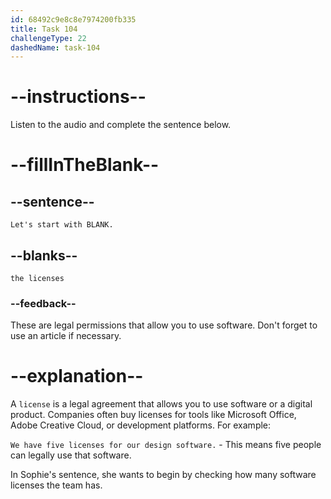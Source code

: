 ```yaml
---
id: 68492c9e8c8e7974200fb335
title: Task 104
challengeType: 22
dashedName: task-104
---
```


<!-- (audio) Sophie: Let's start with the licenses. -->

# --instructions--

Listen to the audio and complete the sentence below.

# --fillInTheBlank--

## --sentence--

`Let's start with BLANK.`

## --blanks--

`the licenses`

### --feedback--

These are legal permissions that allow you to use software. Don't forget to use an article if necessary.

# --explanation--

A `license` is a legal agreement that allows you to use software or a digital product. Companies often buy licenses for tools like Microsoft Office, Adobe Creative Cloud, or development platforms. For example:
 
`We have five licenses for our design software.` - This means five people can legally use that software.

In Sophie's sentence, she wants to begin by checking how many software licenses the team has.
